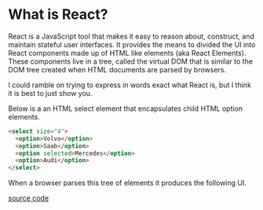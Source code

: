 # What is React?

React is a JavaScript tool that makes it easy to reason about, construct, and maintain stateful user interfaces. It provides the means to divided the UI into React components made up of HTML like elements (aka React Elements). These components live in a tree, called the virtual DOM that is similar to the DOM tree created when HTML documents are parsed by browsers.

I could ramble on trying to express in words exact what React is, but I think it is best to just show you.

Below is a an HTML select element that encapsulates child HTML option elements.

```html
<select size="4">
  <option>Volvo</option>
  <option>Saab</option>
  <option selected>Mercedes</option>
  <option>Audi</option>
</select>
```

When a browser parses this tree of elements it produces the following UI.

[source code](https://jsfiddle.net/s2pxp36L/#tabs=["result","html"])













